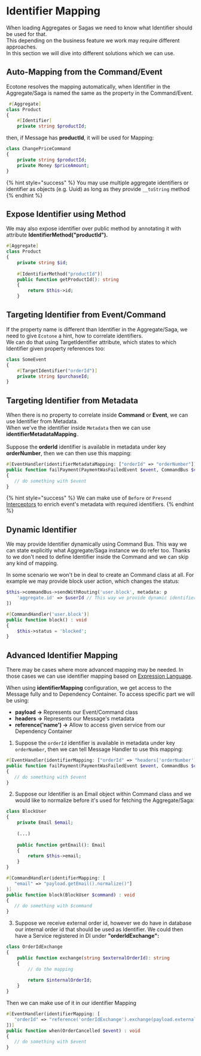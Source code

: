# Identifier Mapping

When loading Aggregates or Sagas we need to know what Identifier should be used for that. \
This depending on the business feature we work may require different approaches. \
In this section we will dive into different solutions which we can use.

## Auto-Mapping from the Command/Event

Ecotone resolves the mapping automatically, when Identifier in the Aggregate/Saga is named the same as the property in the Command/Event.

```php
 #[Aggregate]
class Product
{
    #[Identifier]
    private string $productId;
```

then, if Message has **productId**, it will be used for Mapping:

```php
class ChangePriceCommand
{
    private string $productId;
    private Money $priceAmount;
}
```

{% hint style="success" %}
You may use multiple aggregate identifiers or identifier as objects (e.g. Uuid) as long as they provide `__toString` method
{% endhint %}

## Expose Identifier using Method

We may also expose identifier over public method by annotating it with attribute **IdentifierMethod("productId").**

```php
#[Aggregate]
class Product
{
    private string $id;
    
    #[IdentifierMethod("productId")]
    public function getProductId(): string
    {
        return $this->id;
    }
```

## Targeting Identifier from Event/Command

If the property name is different than Identifier in the Aggregate/Saga, we need to give `Ecotone` a hint, how to correlate identifiers. \
We can do that using TargetIdentifier attribute, which states to which Identifier given property references too:

```php
class SomeEvent
{
    #[TargetIdentifier("orderId")] 
    private string $purchaseId;
}
```

## Targeting Identifier from Metadata

When there is no property to correlate inside **Command** or **Event**, we can use Identifier from Metadata.\
When we've the identifier inside `Metadata` then we can use **identifierMetadataMapping**`.`\
\
Suppose the **orderId** identifier is available in metadata under key **orderNumber**, then we can then use this mapping:

```php
#[EventHandler(identifierMetadataMapping: ["orderId" => "orderNumber"])]
public function failPayment(PaymentWasFailedEvent $event, CommandBus $commandBus) : self 
{
   // do something with $event
}
```

{% hint style="success" %}
We can make use of `Before` or `Presend` [Interceptors](../extending-messaging-middlewares/interceptors.md) to enrich event's metadata with required identifiers.
{% endhint %}

## Dynamic Identifier

We may provide Identifier dynamically using Command Bus. This way we can state explicitly what Aggregate/Saga instance we do refer too. Thanks to we don't need to define Identifier inside the Command and we can skip any kind of mapping.

In some scenario we won't be in deal to create an Command class at all. For example we may provide block user action, which changes the status:

```php
$this->commandBus->sendWithRouting('user.block', metadata: p
    'aggregate.id' => $userId // This way we provide dynamic identifier
])
```

```php
#[CommandHandler('user.block')]
public function block() : void
{
    $this->status = 'blocked';
}
```

## Advanced Identifier Mapping

There may be cases where more advanced mapping may be needed. In those cases we can use identifier mapping based on [Expression Language](https://symfony.com/doc/current/components/expression\_language.html).

When using **identifierMapping** configuration, we get access to the Message fully and to Dependency Container. To access specific part we will be using:

* **payload** **->** Represents our Event/Command class
* **headers ->** Represents our Message's metadata
* **reference('name') ->** Allow to access given service from our Dependency Container

1. Suppose the `orderId` identifier is available in metadata under key `orderNumber`, then we can tell Message Handler to use this mapping:

```php
#[EventHandler(identifierMapping: ["orderId" => "headers['orderNumber']"])]
public function failPayment(PaymentWasFailedEvent $event, CommandBus $commandBus) : void 
{
   // do something with $event
}
```

2. Suppose our Identifier is an Email object within Command class and we would like to normalize before it's used for fetching the Aggregate/Saga:

```php
class BlockUser
{
    private Email $email;
    
    (...)
    
    public function getEmail(): Email
    {
        return $this->email;
    }
}
```

```php
#[CommandHandler(identifierMapping: [
   "email" => "payload.getEmail().normalize()"]
)]
public function block(BlockUser $command) : void
{
   // do something with $command
}
```

3. Suppose we receive external order id, however we do have in database our internal order id that should be used as Identifier. We could then have a Service registered in DI under **"orderIdExchange":**

```php
class OrderIdExchange
{
    public function exchange(string $externalOrderId): string
    {
        // do the mapping
        
        return $internalOrderId;
    }
}
```

Then we can make use of it in our identifier Mapping

```php
#[EventHandler(identifierMapping: [
   "orderId" => "reference('orderIdExchange').exchange(payload.externalOrderId())"
])]
public function when(OrderCancelled $event) : void
{
   // do something with $event
}
```

